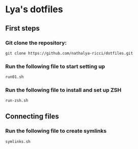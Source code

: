 # Lya's dotfiles

## First steps

### Git clone the repository:

```markdown
git clone https://github.com/nathalya-ricci/dotfiles.git
```

### Run the following file to start setting up

```markdown
run01.sh
```

### Run the following file to install and set up ZSH

```markdown
run-zsh.sh
```

## Connecting files

### Run the following file to create symlinks

```markdown
symlinks.sh
```
